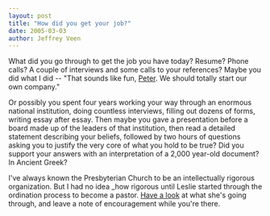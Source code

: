 ```yaml
--- 
layout: post
title: "How did you get your job?"
date: 2005-03-03
author: Jeffrey Veen
---
```

What did you go through to get the job you have today? Resume? Phone calls? A couple of interviews and some calls to your references? Maybe you did what I did -- "That sounds like fun, <a href="http://peterme.com/">Peter</a>. We should totally start our own company."

Or possibly you spent four years working your way through an enormous national institution, doing countless interviews, filling out dozens of forms, writing essay after essay. Then maybe you gave a presentation before a board made up of the leaders of that institution, then read a detailed statement describing your beliefs, followed by two hours of questions asking you to justify the very core of what you hold to be true? Did you support your answers with an interpretation of a 2,000 year-old document? In Ancient Greek?

I've always known the Presbyterian Church to be an intellectually rigorous organization. But I had no idea _how rigorous until Leslie started through the ordination process to become a pastor. <a href="http://www.veen.com/leslie/archives/000696.html">Have a look</a> at what she's going through, and leave a note of encouragement while you're there.
&#8203;